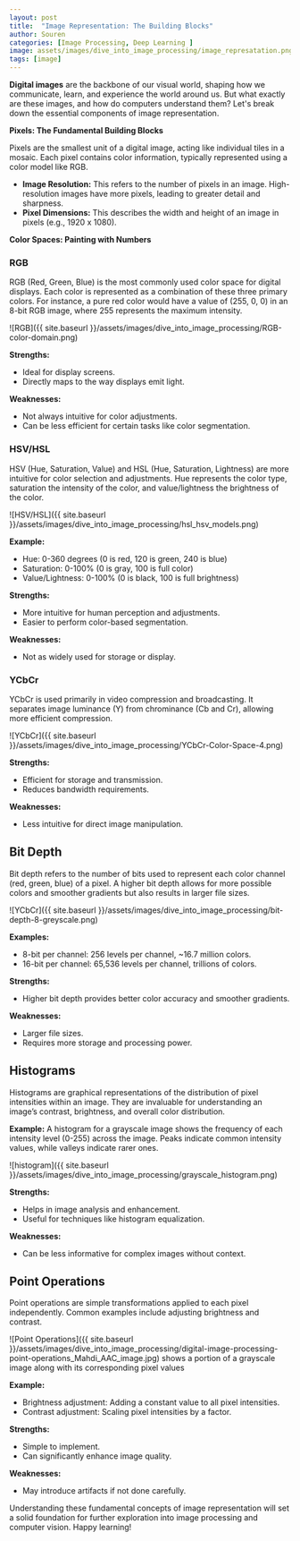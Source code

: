 ```yaml
---
layout: post
title:  "Image Representation: The Building Blocks"
author: Souren
categories: [Image Processing, Deep Learning ]
image: assets/images/dive_into_image_processing/image_represatation.png
tags: [image]
---
```


**Digital images** are the backbone of our visual world, shaping how we communicate, learn, and experience the world around us.  But what exactly are these images, and how do computers understand them? Let's break down the essential components of image representation.

**Pixels:  The Fundamental Building Blocks**

Pixels are the smallest unit of a digital image, acting like individual tiles in a mosaic. Each pixel contains color information, typically represented using a color model like RGB.

* **Image Resolution:** This refers to the number of pixels in an image. High-resolution images have more pixels, leading to greater detail and sharpness.
* **Pixel Dimensions:** This describes the width and height of an image in pixels (e.g., 1920 x 1080).

**Color Spaces: Painting with Numbers**

### RGB
RGB (Red, Green, Blue) is the most commonly used color space for digital displays. Each color is represented as a combination of these three primary colors. For instance, a pure red color would have a value of (255, 0, 0) in an 8-bit RGB image, where 255 represents the maximum intensity.

![RGB]({{ site.baseurl }}/assets/images/dive_into_image_processing/RGB-color-domain.png)

**Strengths:** 
- Ideal for display screens.
- Directly maps to the way displays emit light.

**Weaknesses:**
- Not always intuitive for color adjustments.
- Can be less efficient for certain tasks like color segmentation.

### HSV/HSL
HSV (Hue, Saturation, Value) and HSL (Hue, Saturation, Lightness) are more intuitive for color selection and adjustments. Hue represents the color type, saturation the intensity of the color, and value/lightness the brightness of the color.

![HSV/HSL]({{ site.baseurl }}/assets/images/dive_into_image_processing/hsl_hsv_models.png)

**Example:**
- Hue: 0-360 degrees (0 is red, 120 is green, 240 is blue)
- Saturation: 0-100% (0 is gray, 100 is full color)
- Value/Lightness: 0-100% (0 is black, 100 is full brightness)

**Strengths:**
- More intuitive for human perception and adjustments.
- Easier to perform color-based segmentation.

**Weaknesses:**
- Not as widely used for storage or display.

### YCbCr
YCbCr is used primarily in video compression and broadcasting. It separates image luminance (Y) from chrominance (Cb and Cr), allowing more efficient compression.

![YCbCr]({{ site.baseurl }}/assets/images/dive_into_image_processing/YCbCr-Color-Space-4.png)

**Strengths:**
- Efficient for storage and transmission.
- Reduces bandwidth requirements.

**Weaknesses:**
- Less intuitive for direct image manipulation.

## Bit Depth

Bit depth refers to the number of bits used to represent each color channel (red, green, blue) of a pixel. A higher bit depth allows for more possible colors and smoother gradients but also results in larger file sizes.

![YCbCr]({{ site.baseurl }}/assets/images/dive_into_image_processing/bit-depth-8-greyscale.png)

**Examples:**
- 8-bit per channel: 256 levels per channel, ~16.7 million colors.
- 16-bit per channel: 65,536 levels per channel, trillions of colors.

**Strengths:**
- Higher bit depth provides better color accuracy and smoother gradients.

**Weaknesses:**
- Larger file sizes.
- Requires more storage and processing power.

## Histograms

Histograms are graphical representations of the distribution of pixel intensities within an image. They are invaluable for understanding an image’s contrast, brightness, and overall color distribution.

**Example:**
A histogram for a grayscale image shows the frequency of each intensity level (0-255) across the image. Peaks indicate common intensity values, while valleys indicate rarer ones.

![histogram]({{ site.baseurl }}/assets/images/dive_into_image_processing/grayscale_histogram.png)

**Strengths:**
- Helps in image analysis and enhancement.
- Useful for techniques like histogram equalization.

**Weaknesses:**
- Can be less informative for complex images without context.

## Point Operations

Point operations are simple transformations applied to each pixel independently. Common examples include adjusting brightness and contrast.

![Point Operations]({{ site.baseurl }}/assets/images/dive_into_image_processing/digital-image-processing-point-operations_Mahdi_AAC_image.jpg)
shows a portion of a grayscale image along with its corresponding pixel values

**Example:**
- Brightness adjustment: Adding a constant value to all pixel intensities.
- Contrast adjustment: Scaling pixel intensities by a factor.

**Strengths:**
- Simple to implement.
- Can significantly enhance image quality.

**Weaknesses:**
- May introduce artifacts if not done carefully.

Understanding these fundamental concepts of image representation will set a solid foundation for further exploration into image processing and computer vision. Happy learning!